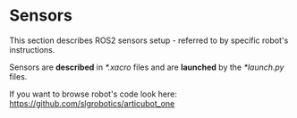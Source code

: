 # Sensors

This section describes ROS2 sensors setup - referred to by specific robot's instructions.

Sensors are **described** in _*.xacro_ files and are **launched** by the _*launch.py_ files.

If you want to browse robot's code look here: https://github.com/slgrobotics/articubot_one


